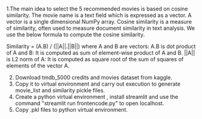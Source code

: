  1.The main idea to select the 5 recommended movies is based on cosine similarity. The movie name is a text field which is expressed as a vector.
 A vector is a single dimensional NumPy array. Cosine similarity is a measure of similarity, often used to measure document similarity in text analysis. We use the below   formula to compute the cosine similarity.

  Similarity = (A.B) / (||A||.||B||) 
  where A and B are vectors:
  A.B is dot product of A and B: It is computed as sum of element-wise product of A and B.
  ||A|| is L2 norm of A: It is computed as square root of the sum of squares of elements of the vector A.

2. Download tmdb_5000 credits and movies dataset from kaggle.
3. Copy it to virtual environment and carry out execution to generate movie_list and similarity pickle files.
4. Create a python virtual environment , install streamlit and use the command "streamlit run frontencode.py" to open localhost.
5. Copy .pkl files to python virtual environment.
